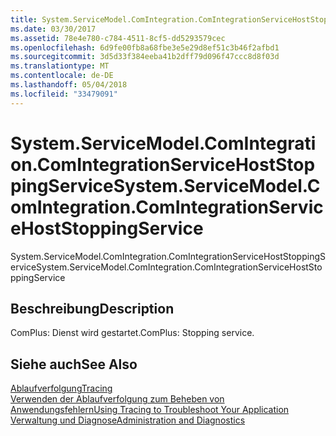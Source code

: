 ```yaml
---
title: System.ServiceModel.ComIntegration.ComIntegrationServiceHostStoppingService
ms.date: 03/30/2017
ms.assetid: 78e4e780-c784-4511-8cf5-dd5293579cec
ms.openlocfilehash: 6d9fe00fb8a68fbe3e5e29d8ef51c3b46f2afbd1
ms.sourcegitcommit: 3d5d33f384eeba41b2dff79d096f47ccc8d8f03d
ms.translationtype: MT
ms.contentlocale: de-DE
ms.lasthandoff: 05/04/2018
ms.locfileid: "33479091"
---
```

# <a name="systemservicemodelcomintegrationcomintegrationservicehoststoppingservice"></a><span data-ttu-id="de2d1-102">System.ServiceModel.ComIntegration.ComIntegrationServiceHostStoppingService</span><span class="sxs-lookup"><span data-stu-id="de2d1-102">System.ServiceModel.ComIntegration.ComIntegrationServiceHostStoppingService</span></span>
<span data-ttu-id="de2d1-103">System.ServiceModel.ComIntegration.ComIntegrationServiceHostStoppingService</span><span class="sxs-lookup"><span data-stu-id="de2d1-103">System.ServiceModel.ComIntegration.ComIntegrationServiceHostStoppingService</span></span>  
  
## <a name="description"></a><span data-ttu-id="de2d1-104">Beschreibung</span><span class="sxs-lookup"><span data-stu-id="de2d1-104">Description</span></span>  
 <span data-ttu-id="de2d1-105">ComPlus: Dienst wird gestartet.</span><span class="sxs-lookup"><span data-stu-id="de2d1-105">ComPlus: Stopping service.</span></span>  
  
## <a name="see-also"></a><span data-ttu-id="de2d1-106">Siehe auch</span><span class="sxs-lookup"><span data-stu-id="de2d1-106">See Also</span></span>  
 [<span data-ttu-id="de2d1-107">Ablaufverfolgung</span><span class="sxs-lookup"><span data-stu-id="de2d1-107">Tracing</span></span>](../../../../../docs/framework/wcf/diagnostics/tracing/index.md)  
 [<span data-ttu-id="de2d1-108">Verwenden der Ablaufverfolgung zum Beheben von Anwendungsfehlern</span><span class="sxs-lookup"><span data-stu-id="de2d1-108">Using Tracing to Troubleshoot Your Application</span></span>](../../../../../docs/framework/wcf/diagnostics/tracing/using-tracing-to-troubleshoot-your-application.md)  
 [<span data-ttu-id="de2d1-109">Verwaltung und Diagnose</span><span class="sxs-lookup"><span data-stu-id="de2d1-109">Administration and Diagnostics</span></span>](../../../../../docs/framework/wcf/diagnostics/index.md)
